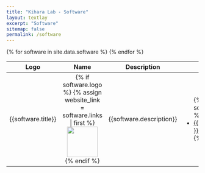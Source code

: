 ```yaml
---
title: "Kihara Lab - Software"
layout: textlay
excerpt: "Software"
sitemap: false
permalink: /software
---
```


<table class="table table-striped table-hover">
    <thead class="thead-light">
          <tr>
              <th> Logo </th>
              <th scope="col">Name</th>
              <th scope="col">Description</th>
              <th scope="col">Links</th>
          </tr>
    </thead>
    <tbody>
    {% for software in site.data.software %}
        <tr>
            <td class="col">
                {{software.title}}
            </td>
            <td style="text-align:center;width:200px;" valign="top" class="col">
            {% if software.logo %}
            {% assign website_link = software.links | first %}
                <a href="{{website_link.url}}">
                    <img src="{{ site.url }}{{ site.baseurl }}/images/logopic/{{software.logo}}" style="max-width:100%;height:80px;"/> 
                </a>
            {% endif %}
            </td>
            <td class="col">
                {{software.description}}
            </td>
            <td class="col">
                <ul>
                    {% for link in software.links %}
                      <li><a href="{{ link.url }}">{{ link.display }}</a> </li>
                    {% endfor %}
                </ul>
            </td>
        </tr>
    {% endfor %}
    </tbody>
</table>